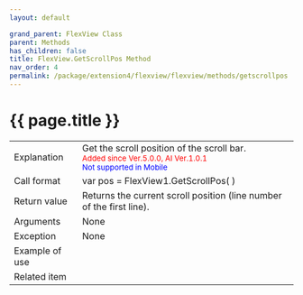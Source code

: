 ```yaml
---
layout: default

grand_parent: FlexView Class
parent: Methods
has_children: false
title: FlexView.GetScrollPos Method
nav_order: 4
permalink: /package/extension4/flexview/flexview/methods/getscrollpos
---
```

# {{ page.title }}

<table>
  <tr>
    <td>Explanation</td>
    <td colspan="2">Get the scroll position of the scroll bar.<br><small><span style="color:red">Added since Ver.5.0.0, AI Ver.1.0.1</span></small><br><small><span style="color:blue">Not supported in Mobile</span></small></td>
  </tr>
  <tr>
    <td>Call format</td>
    <td colspan="2">var pos = FlexView1.GetScrollPos( )</td>
  </tr>
  <tr>
    <td>Return value</td>
    <td colspan="2">Returns the current scroll position (line number of the first line).</td>
  </tr>  
  <tr>
    <td>Arguments</td>
    <td colspan="2">None</td>
  </tr>
  <tr>
    <td>Exception</td>
    <td>None</td>
  </tr>
  <tr>
    <td>Example of use</td>
    <td colspan="2"><code><pre>
    </pre></code></td>
  </tr>
  <tr>
    <td>Related item</td>
    <td colspan="2"></td>
  </tr>
</table>